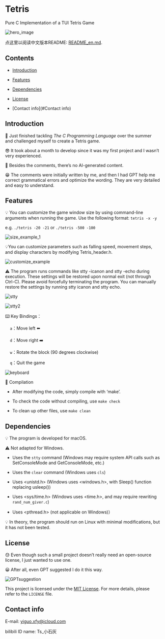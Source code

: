 # Tetris

Pure C Implementation of a TUI Tetris Game

![hero_image](Images/hero.png)

点这里以阅读中文版本README: [README_en.md](README_en.md).

## Contents

- [Introduction](#Introduction)

- [Features](#Features)

- [Dependencies](#Dependencies)

- [License](#License)

- [Contact info](#Contact info)

## Introduction

🥱 Just finished tackling *The C Programming Language* over the summer and challenged myself to create a Tetris game.

😎 It took about a month to develop since it was my first project and I wasn’t very experienced.

🤫 Besides the comments, there’s no AI-generated content.

😁 The comments were initially written by me, and then I had GPT help me correct grammatical errors and optimize the wording. They are very detailed and easy to understand.

## Features

💡 You can customize the game window size by using command-line arguments when running the game. Use the following format: `tetris -x -y`

e.g. `./tetris -20 -21` or `./tetris -500 -100`

![size_example_1](Images/size_example.png)

💡You can customize parameters such as falling speed, movement steps, and display characters by modifying Tetris_header.h.

![customize_example](Images/customize_example.png)

⚠️ The program runs commands like stty -icanon and stty -echo during execution. These settings will be restored upon normal exit (not through Ctrl-C). Please avoid forcefully terminating the program. You can manually restore the settings by running stty icanon and stty echo.

![stty](Images/stty1.png)

![stty2](Images/stty2.png)

⌨️ Key Bindings：

    `a`：Move left ⬅️

    `d`：Move right ➡️

    `w`：Rotate the block (90 degrees clockwise)

    `q`：Quit the game

![keyboard](Images/keyboard.png)

🧬 Compilation

- After modifying the code, simply compile with ‘make’.

- To check the code without compiling, use `make check`

- To clean up other files, use `make clean`

## Dependencies

💡 The program is developed for macOS.

⚠️ Not adapted for Windows.

- Uses the `stty` command (Windows may require system API calls such as SetConsoleMode and GetConsoleMode, etc.)

- Uses the `clear` command (Windows uses `cls`)

- Uses <unistd.h> (Windows uses <windows.h>, with Sleep() function replacing usleep())

- Uses <sys/time.h> (Windows uses <time.h>, and may require rewriting `rand_num_giver.c`)

- Uses <pthread.h> (not applicable on Windows)）

💡 In theory, the program should run on Linux with minimal modifications, but it has not been tested.

## License

😓 Even though such a small project doesn’t really need an open-source license, I just wanted to use one.

😀 After all, even GPT suggested I do it this way.

![GPTsuggestion](Images/GPTsuggestion_en.png)

This project is licensed under the [MIT License](LICENSE). For more details, please refer to the `LICENSE` file.

## Contact info

E-mail: yiguo.xfy@icloud.com

bilibili ID name: Ts_小石灰
